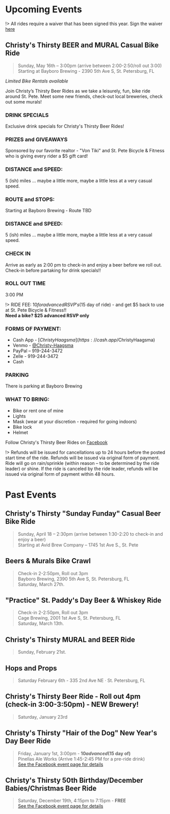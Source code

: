 # Upcoming Events

!> All rides require a waiver that has been signed this year. Sign the waiver [here](https://app.waiversign.com/e/603c0adb7f7f610019a7293b/doc/603c0b743222d400197e44d5?event=none)

## Christy's Thirsty BEER and MURAL Casual Bike Ride
> Sunday, May 16th – 3:00pm (arrive between 2:00-2:50/roll out 3:00) <br />
Starting at Bayboro Brewing - 2390 5th Ave S, St. Petersburg, FL

*Limited Bike Rentals available* 

Join Christy’s Thirsty Beer Rides as we take a leisurely, fun, bike ride around St. Pete. Meet some new friends, check-out local breweries, check out some murals!

### DRINK SPECIALS
Exclusive drink specials for Christy's Thirsty Beer Rides!

### PRIZES and GIVEAWAYS
Sponsored by our favorite realtor - "Von Tiki" and St. Pete Bicycle & Fitness who is giving every rider a $5 gift card!

### DISTANCE and SPEED:
5 (ish) miles ... maybe a little more, maybe a little less at a very casual speed.

### ROUTE and STOPS: 
Starting at Bayboro Brewing - Route TBD

### DISTANCE and SPEED:
5 (ish) miles ... maybe a little more, maybe a little less at a very casual speed.

### CHECK IN
Arrive as early as 2:00 pm to check-in and enjoy a beer before we roll out. Check-in before partaking for drink specials!!

### ROLL OUT TIME
3:00 PM

!> RIDE FEE: $10 for advanced RSVP's ($15 day of ride) - and get $5 back to use at St. Pete Bicycle & Fitness!! <br />
**Need a bike? $25 advanced RSVP only**

### FORMS OF PAYMENT:
- Cash App - [$ChristyHaagsma](https://cash.app/$ChristyHaagsma)
- Venmo - [@Christy-Haagsma](https://venmo.com/code?user_id=2531433834872832171)
- PayPal – 919-244-3472
- Zelle - 919-244-3472
- Cash

### PARKING
There is parking at Bayboro Brewing

### WHAT TO BRING:
- Bike or rent one of mine
- Lights
- Mask (wear at your discretion - required for going indoors)
- Bike lock
- Helmet

Follow Christy's Thirsty Beer Rides on [Facebook](https://www.facebook.com/Christys-Thirsty-Beer-Rides-102891621665302)

!> Refunds will be issued for cancellations up to 24 hours before the posted start time of the ride. Refunds will be issued via original form of payment. Ride will go on rain/sprinkle (within reason – to be determined by the ride leader) or shine. If the ride is canceled by the ride leader, refunds will be issued via original form of payment within 48 hours.

# Past Events

## Christy's Thirsty "Sunday Funday" Casual Beer Bike Ride
> Sunday, April 18 – 2:30pm (arrive between 1:30-2:20 to check-in and enjoy a beer) <br />
Starting at Avid Brew Company – 1745 1st Ave S., St. Pete

## Beers & Murals Bike Crawl
> Check-in 2-2:50pm, Roll out 3pm<br />
 Bayboro Brewing, 2390 5th Ave S, St. Petersburg, FL<br />
Saturday, March 27th.

## "Practice" St. Paddy's Day Beer & Whiskey Ride
> Check-in 2-2:50pm, Roll out 3pm<br />
 Cage Brewing, 2001 1st Ave S, St. Petersburg, FL<br />
Saturday, March 13th.

## Christy's Thirsty MURAL and BEER Ride
> Sunday, February 21st.

## Hops and Props
> Saturday February 6th - 335 2nd Ave NE · St. Petersburg, FL

## Christy's Thirsty Beer Ride - Roll out 4pm (check-in 3:00-3:50pm) - NEW Brewery!
> Saturday, January 23rd<br />

## Christy's Thirsty "Hair of the Dog" New Year's Day Beer Ride
> Friday, January 1st, 3:00pm - **$10 advanced ($15 day of)**<br />
Pinellas Ale Works (Arrive 1:45-2:45 PM for a pre-ride drink)
<br />[See the Facebook event page for details](https://fb.me/e/3igMaF5Cn)

## Christy's Thirsty 50th Birthday/December Babies/Christmas Beer Ride
> Saturday, December 19th, 4:15pm to 7:15pm - **FREE**
<br />[See the Facebook event page for details](https://fb.me/e/VN1BidE2)